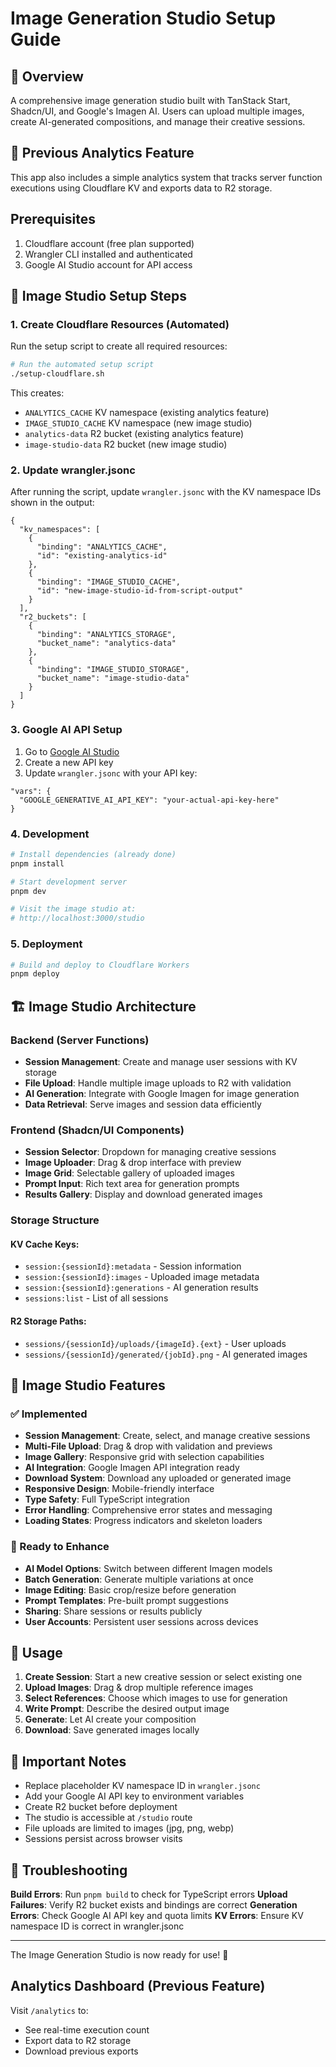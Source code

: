 # Image Generation Studio Setup Guide

## 🎨 Overview
A comprehensive image generation studio built with TanStack Start, Shadcn/UI, and Google's Imagen AI. Users can upload multiple images, create AI-generated compositions, and manage their creative sessions.

## 🚀 Previous Analytics Feature
This app also includes a simple analytics system that tracks server function executions using Cloudflare KV and exports data to R2 storage.

## Prerequisites

1. Cloudflare account (free plan supported)
2. Wrangler CLI installed and authenticated
3. Google AI Studio account for API access

## 🚀 Image Studio Setup Steps

### 1. Create Cloudflare Resources (Automated)

Run the setup script to create all required resources:

```bash
# Run the automated setup script
./setup-cloudflare.sh
```

This creates:
- `ANALYTICS_CACHE` KV namespace (existing analytics feature)
- `IMAGE_STUDIO_CACHE` KV namespace (new image studio)
- `analytics-data` R2 bucket (existing analytics feature)  
- `image-studio-data` R2 bucket (new image studio)

### 2. Update wrangler.jsonc

After running the script, update `wrangler.jsonc` with the KV namespace IDs shown in the output:

```jsonc
{
  "kv_namespaces": [
    {
      "binding": "ANALYTICS_CACHE",
      "id": "existing-analytics-id"
    },
    {
      "binding": "IMAGE_STUDIO_CACHE", 
      "id": "new-image-studio-id-from-script-output"
    }
  ],
  "r2_buckets": [
    {
      "binding": "ANALYTICS_STORAGE",
      "bucket_name": "analytics-data"
    },
    {
      "binding": "IMAGE_STUDIO_STORAGE",
      "bucket_name": "image-studio-data"
    }
  ]
}
```

### 3. Google AI API Setup

1. Go to [Google AI Studio](https://aistudio.google.com/)
2. Create a new API key
3. Update `wrangler.jsonc` with your API key:

```jsonc
"vars": {
  "GOOGLE_GENERATIVE_AI_API_KEY": "your-actual-api-key-here"
}
```

### 4. Development

```bash
# Install dependencies (already done)
pnpm install

# Start development server
pnpm dev

# Visit the image studio at:
# http://localhost:3000/studio
```

### 5. Deployment

```bash
# Build and deploy to Cloudflare Workers
pnpm deploy
```

## 🏗 Image Studio Architecture

### Backend (Server Functions)
- **Session Management**: Create and manage user sessions with KV storage
- **File Upload**: Handle multiple image uploads to R2 with validation
- **AI Generation**: Integrate with Google Imagen for image generation
- **Data Retrieval**: Serve images and session data efficiently

### Frontend (Shadcn/UI Components)
- **Session Selector**: Dropdown for managing creative sessions
- **Image Uploader**: Drag & drop interface with preview
- **Image Grid**: Selectable gallery of uploaded images
- **Prompt Input**: Rich text area for generation prompts
- **Results Gallery**: Display and download generated images

### Storage Structure
#### KV Cache Keys:
- `session:{sessionId}:metadata` - Session information
- `session:{sessionId}:images` - Uploaded image metadata
- `session:{sessionId}:generations` - AI generation results
- `sessions:list` - List of all sessions

#### R2 Storage Paths:
- `sessions/{sessionId}/uploads/{imageId}.{ext}` - User uploads
- `sessions/{sessionId}/generated/{jobId}.png` - AI generated images

## 🎯 Image Studio Features

### ✅ Implemented
- **Session Management**: Create, select, and manage creative sessions
- **Multi-File Upload**: Drag & drop with validation and previews
- **Image Gallery**: Responsive grid with selection capabilities
- **AI Integration**: Google Imagen API integration ready
- **Download System**: Download any uploaded or generated image
- **Responsive Design**: Mobile-friendly interface
- **Type Safety**: Full TypeScript integration
- **Error Handling**: Comprehensive error states and messaging
- **Loading States**: Progress indicators and skeleton loaders

### 🔧 Ready to Enhance
- **AI Model Options**: Switch between different Imagen models
- **Batch Generation**: Generate multiple variations at once
- **Image Editing**: Basic crop/resize before generation
- **Prompt Templates**: Pre-built prompt suggestions
- **Sharing**: Share sessions or results publicly
- **User Accounts**: Persistent user sessions across devices

## 🎨 Usage

1. **Create Session**: Start a new creative session or select existing one
2. **Upload Images**: Drag & drop multiple reference images
3. **Select References**: Choose which images to use for generation
4. **Write Prompt**: Describe the desired output image
5. **Generate**: Let AI create your composition
6. **Download**: Save generated images locally

## 🚨 Important Notes

- Replace placeholder KV namespace ID in `wrangler.jsonc`
- Add your Google AI API key to environment variables
- Create R2 bucket before deployment
- The studio is accessible at `/studio` route
- File uploads are limited to images (jpg, png, webp)
- Sessions persist across browser visits

## 🐛 Troubleshooting

**Build Errors**: Run `pnpm build` to check for TypeScript errors
**Upload Failures**: Verify R2 bucket exists and bindings are correct
**Generation Errors**: Check Google AI API key and quota limits
**KV Errors**: Ensure KV namespace ID is correct in wrangler.jsonc

---

The Image Generation Studio is now ready for use! 🎉

## Analytics Dashboard (Previous Feature)

Visit `/analytics` to:
- See real-time execution count
- Export data to R2 storage
- Download previous exports